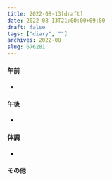 ```yaml
---
title: 2022-08-13[draft]
date: 2022-08-13T21:00:00+09:00
draft: false
tags: ["diary", ""]
archives: 2022-08
slug: 676281
---
```

#### 午前
- 
#### 午後
- 
#### 体調
- 
#### その他